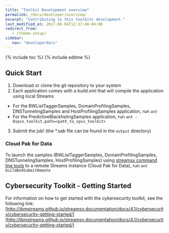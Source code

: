 ```yaml
---
title: "Toolkit Development overview"
permalink: /docs/developer/overview/
excerpt: "Contributing to this toolkits development."
last_modified_at: 2017-08-04T12:37:48-04:00
redirect_from:
   - /theme-setup/
sidebar:
   nav: "developerdocs"
---
```

{% include toc %}
{% include editme %}

## Quick Start

 1. Download or clone the git repository to your system
 2. Each application comes with a build.xml that will compile the application using local Streams
   - For the BWListTaggerSamples, DomainProfilingSamples, DNSTunnelingSamples and HostProfilingSamples application, run `ant`
   - For the PredictiveBlacklistingSamples application, run `ant -Dspss.toolkit.path=<path_to_spss_toolkit>`
 3. Submit the job! (the *.sab file can be found in the `output` directory)

### Cloud Pak for Data

To launch the samples (BWListTaggerSamples, DomainProfilingSamples, DNSTunnelingSamples, HostProfilingSamples) using [streamsx command line tools](https://streamsxtopology.readthedocs.io/en/stable/scripts/streamtool.html) to a remote Streams instance (Cloud Pak for Data),
run `ant buildAndSubmitRemote`

## Cybersecurity Toolkit - Getting Started
For information on how to get started with the cybersecurity toolkit, see the following link:
[http://ibmstreams.github.io/streamsx.documentation/docs/4.1/cybersecurity/cybersecurity-getting-started/](http://ibmstreams.github.io/streamsx.documentation/docs/4.1/cybersecurity/cybersecurity-getting-started/)

